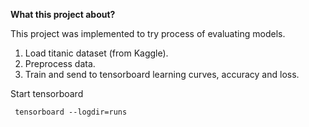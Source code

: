 **What this project about?**

This project was implemented to try process of evaluating models. 
1. Load titanic dataset (from Kaggle). 
2. Preprocess data.
3. Train and send to tensorboard learning curves, accuracy and loss.

Start tensorboard
```
 tensorboard --logdir=runs
```